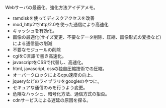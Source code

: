 Webサーバの最適化、強化方法アイデアメモ。

* ramdiskを使ってディスクアクセスを改善
* mod_http2でhttp/2.0を使った通信により高速化
* キャッシュを有効化。
* 画像の最適化(サイズ変更、不要なデータ削除、圧縮、画像形式の変換など)による通信量の削減
* 不要なモジュールの削除
* cgiをC言語で書き高速化。
* javascriptをCSSで代替し、高速化。
* html, javascript, cssの独自圧縮技術での圧縮。
* オーバークロックによるcpu速度の向上。
* jqueryなどのライブラリをgoogleのやつに。
* セキュアな通信のみを行うよう変更。
* 危険なハッシュ、暗号化方法、通信方式の拒否。
* cdnサービスによる遅延の原因を探る。


